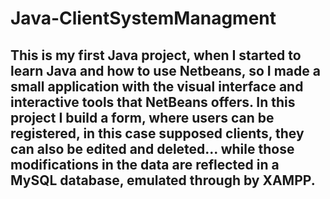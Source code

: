 # Java-ClientSystemManagment
<h2>
  This is my first Java project, when I started to learn Java and how to use Netbeans, so I made a small application with the visual interface and interactive tools that NetBeans offers.
     In this project I build a form, where users can be registered, in this case supposed clients, they can also be edited and deleted... while those modifications in the data are reflected in a MySQL database, emulated through by XAMPP.<h2/>
